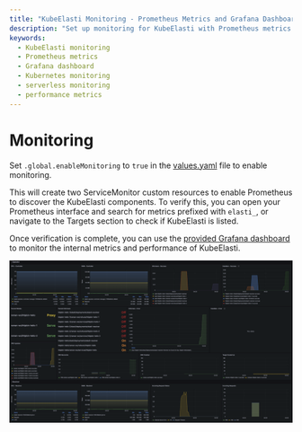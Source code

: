 ```yaml
---
title: "KubeElasti Monitoring - Prometheus Metrics and Grafana Dashboards"
description: "Set up monitoring for KubeElasti with Prometheus metrics and Grafana dashboards. Monitor performance, scaling events, and system health."
keywords:
  - KubeElasti monitoring
  - Prometheus metrics
  - Grafana dashboard
  - Kubernetes monitoring
  - serverless monitoring
  - performance metrics
---
```


# Monitoring

Set `.global.enableMonitoring` to `true` in the [values.yaml](https://github.com/truefoundry/KubeElasti/blob/main/charts/elasti/values.yaml) file to enable monitoring.

This will create two ServiceMonitor custom resources to enable Prometheus to discover the KubeElasti components. To verify this, you can open your Prometheus interface and search for metrics prefixed with `elasti_`, or navigate to the Targets section to check if KubeElasti is listed.

Once verification is complete, you can use the [provided Grafana dashboard](https://github.com/truefoundry/KubeElasti/blob/main/playground/infra/elasti-dashboard.yaml) to monitor the internal metrics and performance of KubeElasti.

![Grafana dashboard](../../images/grafana-dashboard.png)
